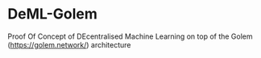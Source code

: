 # DeML-Golem
Proof Of Concept of DEcentralised Machine Learning on top of the Golem (https://golem.network/) architecture
